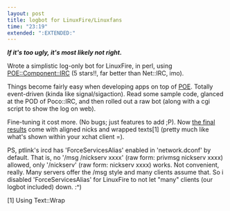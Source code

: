 ```yaml
---
layout: post
title: logbot for LinuxFire/Linuxfans
time: "23:19"
extended: ":EXTENDED:"
---
```


<i><b>If it's too ugly, it's most likely not right.</b></i>

Wrote a simplistic log-only bot for LinuxFire, in perl, using <a href="http://search.cpan.org/dist/POE-Component-IRC/">POE::Component::IRC</a> (5 stars!!, far better than Net::IRC, imo).

Things become fairly easy when developing apps on top of <a href="http://poe.perl.org/">POE</a>. Totally event-driven (kinda like signal/sigaction).  Read some sample code, glanced at the POD of Poco::IRC, and then rolled out a raw bot (along with a cgi script to show the log on web).

Fine-tuning it cost more. (No bugs; just features to add ;P).  Now <a href="http://linuxfire.dhis.org/chatlog">the final results</a> come with aligned nicks and wrapped texts[1] (pretty much like what's shown within your xchat client =).

PS, ptlink's ircd has 'ForceServicesAlias' enabled in 'network.dconf' by default. That is, no '/msg /nickserv xxxx' (raw form: privmsg nickserv xxxx) allowed, only '/nickserv' (raw form: nickserv xxxx) works. Not convenient, really. Many servers offer the /msg style and many clients assume that. So i disabled 'ForceServicesAlias' for LinuxFire to not let "many" clients (our logbot included) down. :^)

[1] Using Text::Wrap

